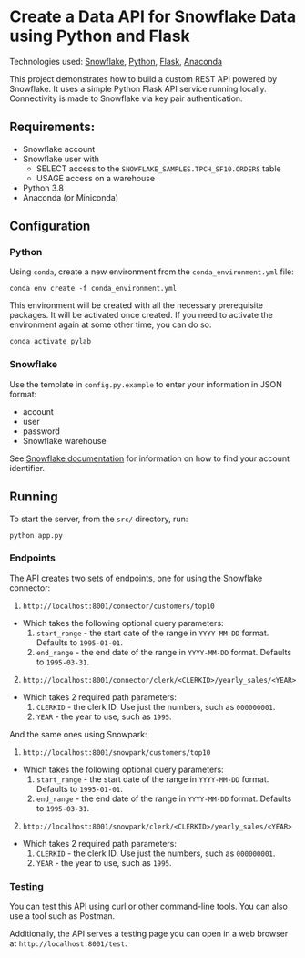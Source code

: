 # Create a Data API for Snowflake Data using Python and Flask
Technologies used: [Snowflake](https://snowflake.com/), [Python](https://www.python.org/), 
[Flask](https://palletsprojects.com/p/flask/), [Anaconda](https://www.anaconda.com/)

This project demonstrates how to build a custom REST API powered by Snowflake. 
It uses a simple Python Flask API service running locally. Connectivity is made to 
Snowflake via key pair authentication.

## Requirements:
* Snowflake account
* Snowflake user with
  * SELECT access to the `SNOWFLAKE_SAMPLES.TPCH_SF10.ORDERS` table
  * USAGE access on a warehouse
* Python 3.8
* Anaconda (or Miniconda)

## Configuration
### Python
Using `conda`, create a new environment from the `conda_environment.yml` file:
```
conda env create -f conda_environment.yml
```

This environment will be created with all the necessary prerequisite packages.
It will be activated once created. If you need to activate the environment
again at some other time, you can do so:
```
conda activate pylab
```

### Snowflake
Use the template in `config.py.example` to enter your information in JSON format:
* account
* user
* password
* Snowflake warehouse

See [Snowflake documentation](https://docs.snowflake.com/en/developer-guide/python-connector/python-connector-api#label-account-format-info) for information on how to find your account identifier.

## Running
To start the server, from the `src/` directory, run:
```
python app.py
```

### Endpoints
The API creates two sets of endpoints, one for using the Snowflake connector:
1. `http://localhost:8001/connector/customers/top10`
  * Which takes the following optional query parameters:
    1. `start_range` - the start date of the range in `YYYY-MM-DD` format. Defaults to `1995-01-01`.
    1. `end_range` - the end date of the range in `YYYY-MM-DD` format. Defaults to `1995-03-31`.
2. `http://localhost:8001/connector/clerk/<CLERKID>/yearly_sales/<YEAR>`
  * Which takes 2 required path parameters:
    1. `CLERKID` - the clerk ID. Use just the numbers, such as `000000001`.
    2. `YEAR` - the year to use, such as `1995`.

And the same ones using Snowpark:
1. `http://localhost:8001/snowpark/customers/top10`
  * Which takes the following optional query parameters:
    1. `start_range` - the start date of the range in `YYYY-MM-DD` format. Defaults to `1995-01-01`.
    1. `end_range` - the end date of the range in `YYYY-MM-DD` format. Defaults to `1995-03-31`.
2. `http://localhost:8001/snowpark/clerk/<CLERKID>/yearly_sales/<YEAR>`
  * Which takes 2 required path parameters:
    1. `CLERKID` - the clerk ID. Use just the numbers, such as `000000001`.
    2. `YEAR` - the year to use, such as `1995`.

### Testing
You can test this API using curl or other command-line tools. You can also use a tool such as
Postman.

Additionally, the API serves a testing page you can open in a web browser at `http://localhost:8001/test`.

